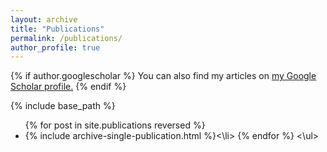```yaml
---
layout: archive
title: "Publications"
permalink: /publications/
author_profile: true
---
```


{% if author.googlescholar %}
  You can also find my articles on <u><a href="{{author.googlescholar}}">my Google Scholar profile</a>.</u>
{% endif %}

{% include base_path %}
<ul>
{% for post in site.publications reversed %}
  <li>{% include archive-single-publication.html %}<\li>
{% endfor %}
<\ul>
